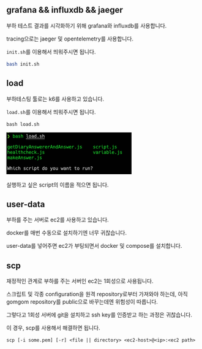 ## grafana && influxdb && jaeger

부하 테스트 결과를 시각화하기 위해 grafana와 influxdb를 사용합니다.

tracing으로는 jaeger 및 opentelemetry를 사용합니다.

`init.sh`를 이용해서 띄워주시면 됩니다.
```bash
bash init.sh
```

## load
부하테스팅 툴로는 k6를 사용하고 있습니다.

`load.sh`를 이용해서 띄워주시면 됩니다.

```
bash load.sh
```
![image](./images/example1.png)

실행하고 싶은 script의 이름을 적으면 됩니다.

## user-data
부하를 주는 서버로 ec2를 사용하고 있습니다.

docker를 매번 수동으로 설치하기엔 너무 귀찮습니다.

user-data를 넣어주면 ec2가 부팅되면서 docker 및 compose를 설치합니다.

## scp

재정적인 관계로 부하를 주는 서버인 ec2는 1회성으로 사용됩니다.

스크립트 및 각종 configuration을 원격 repository로부터 가져와야 하는데, 아직 gomgom repository를 public으로 바꾸는데엔 위험성이 따릅니다.

그렇다고 1회성 서버에 git을 설치하고 ssh key를 인증받고 하는 과정은 귀찮습니다.

이 경우, scp를 사용해서 해결하면 됩니다.

```
scp [-i some.pem] [-r] <file || directory> <ec2-host>@<ip>:<ec2 path>
```
